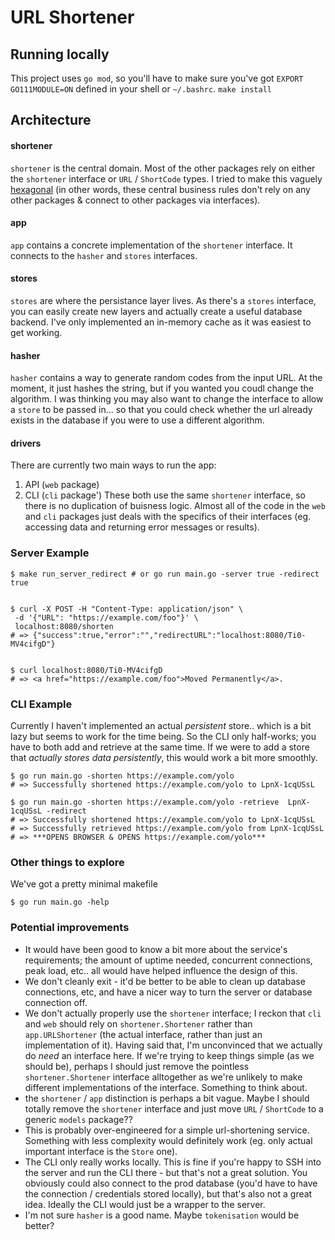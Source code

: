 # URL Shortener

## Running locally
This project uses `go mod`, so you'll have to make sure you've got `EXPORT GO111MODULE=ON` defined in your shell or `~/.bashrc`.
`make install`

## Architecture

#### shortener
`shortener` is the central domain. Most of the other packages rely on either the `shortener` interface or `URL` / `ShortCode` types. I tried to make this vaguely [hexagonal](https://en.wikipedia.org/wiki/Hexagonal_architecture_(software)) (in other words, these central business rules don't rely on any other packages & connect to other packages via interfaces).

#### app
`app` contains a concrete implementation of the `shortener` interface. It connects to the `hasher` and `stores` interfaces.

#### stores
`stores` are where the persistance layer lives. As there's a `stores` interface, you can easily create new layers and actually create a useful database backend. I've only implemented an in-memory cache as it was easiest to get working.

#### hasher
`hasher` contains a way to generate random codes from the input URL. At the moment, it just hashes the string, but if you wanted you coudl change the algorithm. I was thinking you may also want to change the interface to allow a `store` to be passed in... so that you could check whether the url already exists in the database if you were to use a different algorithm.

#### drivers
There are currently two main ways to run the app:
1. API (`web` package)
2. CLI (`cli` package')
These both use the same `shortener` interface, so there is no duplication of buisness logic. Almost all of the code in the `web` and `cli` packages just deals with the specifics of their interfaces (eg. accessing data and returning error messages or results).

### Server Example

```
$ make run_server_redirect # or go run main.go -server true -redirect true


$ curl -X POST -H "Content-Type: application/json" \
 -d '{"URL": "https://example.com/foo"}' \
 localhost:8080/shorten
# => {"success":true,"error":"","redirectURL":"localhost:8080/Ti0-MV4cifgD"}


$ curl localhost:8080/Ti0-MV4cifgD
# => <a href="https://example.com/foo">Moved Permanently</a>.

```

### CLI Example

Currently I haven't implemented an actual _persistent_ store.. which is a bit lazy but seems to work for the time being.
So the CLI only half-works; you have to both add and retrieve at the same time.
If we were to add a store that *actually stores data persistently*, this would work a bit more smoothly.
```
$ go run main.go -shorten https://example.com/yolo 
# => Successfully shortened https://example.com/yolo to LpnX-1cqUSsL

$ go run main.go -shorten https://example.com/yolo -retrieve  LpnX-1cqUSsL -redirect
# => Successfully shortened https://example.com/yolo to LpnX-1cqUSsL
# => Successfully retrieved https://example.com/yolo from LpnX-1cqUSsL
# => ***OPENS BROWSER & OPENS https://example.com/yolo***

```

### Other things to explore
We've got a pretty minimal makefile
```
$ go run main.go -help
```

### Potential improvements
- It would have been good to know a bit more about the service's requirements; the amount of uptime needed, concurrent connections, peak load, etc.. all would have helped influence the design of this.
- We don't cleanly exit - it'd be better to be able to clean up database connections, etc, and have a nicer way to turn the server or database connection off.
- We don't actually properly use the `shortener` interface; I reckon that `cli` and `web` should rely on `shortener.Shortener` rather than `app.URLShortener` (the actual interface, rather than just an implementation of it).
Having said that, I'm unconvinced that we actually do *need* an interface here. If we're trying to keep things simple (as we should be), perhaps I should just remove the pointless `shortener.Shortener` interface alltogether as we're unlikely to make different implementations of the interface. Something to think about.
- the `shortener` / `app` distinction is perhaps a bit vague. Maybe I should totally remove the `shortener` interface and just move `URL` / `ShortCode` to a generic `models` package??
- This is probably over-engineered for a simple url-shortening service. Something with less complexity would definitely work (eg. only actual important interface is the `Store` one).
- The CLI only really works locally. This is fine if you're happy to SSH into the server and run the CLI there - but that's not a great solution. You obviously could also connect to the prod database (you'd have to have the connection / credentials stored locally), but that's also not a great idea. Ideally the CLI would just be a wrapper to the server.
- I'm not sure `hasher` is a good name. Maybe `tokenisation` would be better?
